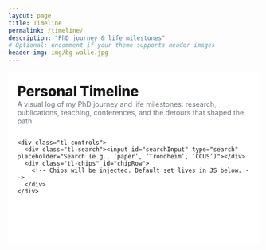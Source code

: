 ```yaml
---
layout: page
title: Timeline
permalink: /timeline/
description: "PhD journey & life milestones"
# Optional: uncomment if your theme supports header images
header-img: img/bg-walle.jpg 
---
```


<!--
HOW TO USE
1) Save this file as timeline.html (or timeline.md) inside your Jekyll site.
2) Adjust the front matter above to match your theme (e.g., layout: page/post).
3) Replace events[] below with your real milestones.
4) (Optional) Move images into /img/timeline/... and update paths accordingly.

Notes
- This is a self-contained page: no external CSS/JS needed.
- It supports filtering by category (PhD, Research, Publications, Teaching, Travel, Sports, Personal...) and free‑text search.
- It auto-sorts by date (newest first) and groups by year.
- Deep-linking: you can use ?cat=PhD or ?q=paper to pre-filter/search.
-->

<style>
  :root {
    --bg: #ffffff;
    --card: #ffffff;
    --text: #1a1a1a;
    --muted: #6b7280;
    --line: #e5e7eb;
    --accent: #2563eb; /* link/active */
    --chip: #f3f4f6;
    --shadow: 0 10px 20px rgba(0,0,0,0.06), 0 2px 6px rgba(0,0,0,0.06);
    --radius: 16px;
  }

  /* Page shell */
  .tl-wrap {
    max-width: 980px;
    margin: 0 auto;
    padding: 24px 18px 60px;
    color: var(--text);
    background: var(--bg);
  }
  .tl-header {
    display: grid;
    gap: 14px;
    margin-bottom: 18px;
  }
  .tl-title { font-size: clamp(28px, 2.6vw, 40px); font-weight: 800; letter-spacing: -0.01em; }
  .tl-sub { color: var(--muted); max-width: 70ch; }

  /* Controls */
  .tl-controls { display: flex; flex-wrap: wrap; gap: 10px; align-items: center; margin-top: 6px; }
  .tl-search { flex: 1 1 280px; }
  .tl-search input {
    width: 100%; padding: 10px 12px; border: 1px solid var(--line); border-radius: 12px; outline: none;
  }
  .tl-chips { display: flex; flex-wrap: wrap; gap: 8px; }
  .chip {
    padding: 8px 12px; border-radius: 999px; background: var(--chip); border: 1px solid var(--line);
    font-size: 14px; cursor: pointer; user-select: none; transition: background 0.2s, color 0.2s, border 0.2s;
  }
  .chip.active { background: rgba(37,99,235,0.08); color: var(--accent); border-color: rgba(37,99,235,0.35); }

  /* Timeline */
  .timeline { position: relative; margin-top: 24px; }
  .year-group { margin: 32px 0 10px; font-weight: 800; font-size: 22px; }
  .line {
    position: absolute; left: 26px; top: 0; bottom: 0; width: 2px; background: linear-gradient(180deg, var(--line), #fff);
  }

  .item { display: grid; grid-template-columns: 52px 1fr; gap: 14px; margin: 18px 0; }
  .dot { position: relative; width: 12px; height: 12px; border-radius: 50%; background: var(--accent); margin-top: 10px; box-shadow: 0 0 0 4px rgba(37,99,235,0.15); }
  .date { color: var(--muted); font-size: 13px; margin-top: 4px; }

  .card {
    background: var(--card); border: 1px solid var(--line); border-radius: var(--radius); box-shadow: var(--shadow);
    padding: 16px; display: grid; gap: 10px;
  }
  .card h3 { margin: 0; font-size: 18px; }
  .meta { color: var(--muted); font-size: 13px; display: flex; gap: 12px; flex-wrap: wrap; }
  .desc { line-height: 1.6; }
  .thumb {
    width: 100%; aspect-ratio: 16/9; object-fit: cover; border-radius: 12px; border: 1px solid var(--line);
    cursor: zoom-in;
  }
  .badge { font-size: 12px; padding: 6px 9px; background: var(--chip); border: 1px solid var(--line);
           border-radius: 999px; }
  .badges { display: flex; flex-wrap: wrap; gap: 6px; }

  .empty { text-align: center; color: var(--muted); padding: 28px; border: 1px dashed var(--line); border-radius: 12px; }

  /* Lightbox */
  .lightbox { position: fixed; inset: 0; background: rgba(0,0,0,0.6); display: none; align-items: center; justify-content: center; padding: 20px; }
  .lightbox img { max-width: 95vw; max-height: 85vh; border-radius: 12px; border: 2px solid #fff; }

  @media (max-width: 560px) {
    .line { left: 22px; }
    .item { grid-template-columns: 44px 1fr; }
  }
</style>

<div class="tl-wrap" id="timeline-root">
  <div class="tl-header">
    <div>
      <div class="tl-title">Personal Timeline</div>
      <div class="tl-sub">A visual log of my PhD journey and life milestones: research, publications, teaching, conferences, and the detours that shaped the path.</div>
    </div>

    <div class="tl-controls">
      <div class="tl-search"><input id="searchInput" type="search" placeholder="Search (e.g., ‘paper’, ‘Trondheim’, ‘CCUS’)"></div>
      <div class="tl-chips" id="chipRow">
        <!-- Chips will be injected. Default set lives in JS below. -->
      </div>
    </div>
  </div>

  <div class="timeline">
    <div class="line"></div>
    <div id="timeline"></div>
  </div>
</div>

<!-- Lightbox for images -->
<div class="lightbox" id="lightbox" aria-hidden="true" role="dialog">
  <img alt="Expanded timeline image" />
</div>

<script>
  // ===== 1) Editable data =====
  // Replace with your real milestones. Keep ISO dates (YYYY-MM-DD) for proper sorting.
  const events = [
    {
      date: "2022-08",
      title: "Started PhD & Journey in Vienna",
      location: "Vienna, AT",
      categories: ["PhD", "Journey"],
      description: "xxx",
      image: "/img/timeline/Vienna2022.jpg",
      alt: "Vienna Donau"
    },
     {
      date: "2022-11",
      title: "Visited DTU & Denmark finally",
      location: "Copenhagen, DK",
      categories: ["Travel", "Journey"],
      description: "xxx",
      image: "/img/timeline/Vienna2022.jpg",
      alt: "Vienna Donau"
    },
      {
      date: "2023-03",
      title: "Completed my first top-rope climbing lessons",
      location: "Vienna, AT",
      categories: ["Sports", "Personal","Journey"],
      description: "xxx",
      image: "/img/timeline/Vienna2022.jpg",
      alt: "Vienna Donau"
    },
    {
      date: "2023-05",
      title: "First GRC & GRS Conference about CCUS",
      location: "Les Diablerets, CH",
      categories: ["Conference", "Research","PhD","Journey"],
      description: "xxx",
      image: "/img/post-bg-halting.jpg",
      alt: "Presenter at a conference podium"
    },
    {
      date: "2023-07",
      title: "First Summer trips in Italy and Basque",
      location: "Italy",
      categories: ["Travel","Personal","Journey"],
      description: "xxx",
      image: "/img/post-bg-web.jpg",
      alt: "Trip in Italy"
    },
    {
      date: "2023-10",
      title: "Autumn School about Brightway & LCA ",
      location: "Energy & AI (under review)",
      categories: ["PhD", "Studying","Research","Journey"],
      description: "xxx",
      image: "/img/post-bg-2015.jpg",
      alt: "Working photo"
    },
    {
      date: "2024-01",
      title: "Travel in China with my boyfriend",
      location: "Beijing, CN",
      categories: ["Travel","Personal", "Journey"],
      description: "xxx",
      image: "/img/post-bg-alitrip.jpg",
      alt: "Selfie in Beijing"
    },
    {
      date: "2024-04",
      title: "Completed review paper about prospective assessments",
      location: "doi",
      categories: ["Publications", "PhD","Research","Journey"],
      description: "xxx",
      image: "/img/post-bg-digital-native.jpg",
      alt: "arXiv logo on a screen"
    }
    {
      date: "2024-06",
      title: "First presentation at ESCAPE34",
      location: "Florence, IT",
      categories: ["Publications", "PhD","Research","Conference","Journey"],
      description: "xxx",
      image: "/img/post-bg-digital-native.jpg",
      alt: "arXiv logo on a screen"
    }
    {
      date: "2024-08",
      title: "Bornout and 'Lost'",
      location: "Vienna, AT",
      categories: ["Personal","PhD","Journey"],
      description: "xxx",
      image: "/img/post-bg-digital-native.jpg",
      alt: "arXiv logo on a screen"
    }
    {
      date: "2024-10",
      title: "Autumn School about Energy systems modelling",
      location: "Gothenburg, SE",
      categories: ["Studying","PhD","Journey"],
      description: "xxx",
      image: "/img/post-bg-digital-native.jpg",
      alt: "arXiv logo on a screen"
    }
    {
      date: "2024-02",
      title: "Completed my skiing lessons at Alps",
      location: "Bad Gastein, AT",
      categories: ["Sports","Personal","Journey"],
      description: "xxx",
      image: "/img/post-bg-digital-native.jpg",
      alt: "arXiv logo on a screen"
    }
    {
      date: "2024-04",
      title: "First Conference and Trip in California",
      location: "Palm Spring, CA",
      categories: ["PhD","Conference","Personal","Journey"],
      description: "xxx",
      image: "/img/timeline/USA2025.jpg",
      alt: "arXiv logo on a screen"
    }
    {
      date: "2024-08",
      title: "Summer trip in Italy and Rebuilding",
      location: "Sardinia, IT",
      categories: ["Personal","Journey"],
      description: "xxx",
      image: "/img/post-bg-digital-native.jpg",
      alt: "arXiv logo on a screen"
    }
     {
      date: "2024-10",
      title: "JuliaCon Paris and trip",
      location: "Paris, FR",
      categories: ["Conference","Travel","Personal","Journey"],
      description: "xxx",
      image: "/img/post-bg-digital-native.jpg",
      alt: "arXiv logo on a screen"
    }
  ];

  // Default categories available as filter chips. Add/remove to match your needs.
  const defaultChips = ["All", "Journey","PhD", "Research", "Publications", "Conference", "Studying","Workshop","Travel", "Sports","Personal", "Buronout"];

  // ===== 2) Utility functions =====
  const qs = (sel, el=document) => el.querySelector(sel);
  const qsa = (sel, el=document) => Array.from(el.querySelectorAll(sel));
  const fmtDate = (iso) => new Date(iso).toLocaleDateString(undefined, { year: 'numeric', month: 'short', day: '2-digit' });
  const byDateDesc = (a,b) => new Date(b.date) - new Date(a.date);
  const getYear = (iso) => new Date(iso).getFullYear();

  // Parse URL params for deep-linking
  const url = new URL(window.location);
  const initCat = url.searchParams.get('cat') || 'All';
  const initQuery = url.searchParams.get('q') || '';

  // ===== 3) Render chips =====
  const chipRow = qs('#chipRow');
  let activeCat = initCat;
  defaultChips.forEach(cat => {
    const b = document.createElement('button');
    b.className = 'chip' + (cat === activeCat ? ' active' : '');
    b.textContent = cat;
    b.setAttribute('data-cat', cat);
    b.addEventListener('click', () => {
      activeCat = cat;
      qsa('.chip', chipRow).forEach(c => c.classList.remove('active'));
      b.classList.add('active');
      render();
      const p = new URLSearchParams(url.search);
      p.set('cat', activeCat);
      history.replaceState({}, '', `${url.pathname}?${p.toString()}`);
    });
    chipRow.appendChild(b);
  });

  // ===== 4) Search box =====
  const searchInput = qs('#searchInput');
  searchInput.value = initQuery;
  searchInput.addEventListener('input', () => {
    const p = new URLSearchParams(url.search);
    p.set('q', searchInput.value);
    history.replaceState({}, '', `${url.pathname}?${p.toString()}`);
    render();
  });

  // ===== 5) Lightbox =====
  const lb = qs('#lightbox');
  lb.addEventListener('click', () => { lb.style.display = 'none'; lb.setAttribute('aria-hidden', 'true'); });

  function openLightbox(src, alt) {
    const img = lb.querySelector('img');
    img.src = src; img.alt = alt || '';
    lb.style.display = 'flex';
    lb.setAttribute('aria-hidden', 'false');
  }

  // ===== 6) Main render =====
  function render() {
    const root = qs('#timeline');
    root.innerHTML = '';

    const term = searchInput.value.trim().toLowerCase();
    const filtered = events
      .slice()
      .sort(byDateDesc)
      .filter(ev => {
        const matchCat = (activeCat === 'All') || (ev.categories || []).includes(activeCat);
        if (!matchCat) return false;
        if (!term) return true;
        const hay = [ev.title, ev.location, ev.description, ...(ev.categories||[])].join(' ').toLowerCase();
        return hay.includes(term);
      });

    if (!filtered.length) {
      const empty = document.createElement('div');
      empty.className = 'empty';
      empty.textContent = 'No items match your filters. Try another category or search term.';
      root.appendChild(empty);
      return;
    }

    let currentYear = null;
    filtered.forEach(ev => {
      const y = getYear(ev.date);
      if (y !== currentYear) {
        currentYear = y;
        const yg = document.createElement('div');
        yg.className = 'year-group';
        yg.textContent = y;
        root.appendChild(yg);
      }

      const item = document.createElement('div');
      item.className = 'item';

      const colL = document.createElement('div');
      const dot = document.createElement('div'); dot.className = 'dot';
      const date = document.createElement('div'); date.className = 'date'; date.textContent = fmtDate(ev.date);
      colL.appendChild(dot); colL.appendChild(date);

      const colR = document.createElement('div');
      const card = document.createElement('div'); card.className = 'card';

      const h3 = document.createElement('h3'); h3.textContent = ev.title; card.appendChild(h3);

      const meta = document.createElement('div'); meta.className = 'meta';
      if (ev.location) {
        const loc = document.createElement('div'); loc.textContent = '📍 ' + ev.location; meta.appendChild(loc);
      }
      if (ev.categories && ev.categories.length) {
        const cats = document.createElement('div'); cats.className = 'badges';
        ev.categories.forEach(c => {
          const b = document.createElement('span'); b.className = 'badge'; b.textContent = c; cats.appendChild(b);
        });
        meta.appendChild(cats);
      }
      card.appendChild(meta);

      if (ev.image) {
        const img = document.createElement('img');
        img.className = 'thumb';
        img.src = ev.image; img.alt = ev.alt || '';
        img.addEventListener('click', () => openLightbox(ev.image, ev.alt));
        card.appendChild(img);
      }

      if (ev.description) {
        const p = document.createElement('div'); p.className = 'desc'; p.textContent = ev.description; card.appendChild(p);
      }

      colR.appendChild(card);

      item.appendChild(colL);
      item.appendChild(colR);
      root.appendChild(item);
    });
  }

  // Initial render
  render();
</script>